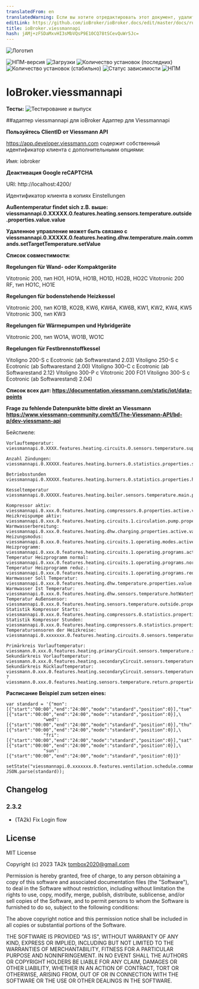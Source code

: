 ```yaml
---
translatedFrom: en
translatedWarning: Если вы хотите отредактировать этот документ, удалите поле «translationFrom», в противном случае этот документ будет снова автоматически переведен
editLink: https://github.com/ioBroker/ioBroker.docs/edit/master/docs/ru/adapterref/iobroker.viessmannapi/README.md
title: ioBroker.viessmannapi
hash: jAMj+zFSDaMxvHI3sMbVQsP9E10CQ78tSCevQuWr5Jc=
---
```

![Логотип](../../../en/adapterref/iobroker.viessmannapi/admin/viessmannapi.png)

![НПМ-версия](https://img.shields.io/npm/v/iobroker.viessmannapi.svg)
![Загрузки](https://img.shields.io/npm/dm/iobroker.viessmannapi.svg)
![Количество установок (последних)](https://iobroker.live/badges/viessmannapi-installed.svg)
![Количество установок (стабильно)](https://iobroker.live/badges/viessmannapi-stable.svg)
![Статус зависимости](https://img.shields.io/david/TA2k/iobroker.viessmannapi.svg)
![НПМ](https://nodei.co/npm/iobroker.viessmannapi.png?downloads=true)

# IoBroker.viessmannapi
**Тесты:** ![Тестирование и выпуск](https://github.com/TA2k/ioBroker.viessmannapi/workflows/Test%20and%20Release/badge.svg)

##адаптер viessmannapi для ioBroker
Адаптер для Viessmannapi

**Пользуйтесь ClientID от Viessmann API**

https://app.developer.viessmann.com содержит собственный идентификатор клиента с дополнительными опциями:

Имя: iobroker

**Деактивация Google reCAPTCHA**

URI: http://localhost:4200/

Идентификатор клиента в копиях Einstellungen

**Außentemperatur findet sich z.B. выше: viessmannapi.0.XXXXX.0.features.heating.sensors.temperature.outside.properties.value.value**

**Удаленное управление может быть связано с viessmannapi.0.XXXXX.0.features.heating.dhw.temperature.main.commands.setTargetTemperature.setValue**

**Список совместимости**:

**Regelungen für Wand- oder Kompaktgeräte**

Vitotronic 200, тип HO1, HO1A, HO1B, HO1D, HO2B, HO2C Vitotronic 200 RF, тип HO1C, HO1E

**Regelungen für bodenstehende Heizkessel**

Vitotronic 200, тип KO1B, KO2B, KW6, KW6A, KW6B, KW1, KW2, KW4, KW5 Vitotronic 300, тип KW3

**Regelungen für Wärmepumpen und Hybridgeräte**

Vitotronic 200, тип WO1A, WO1B, WO1C

**Regelungen für Festbrennstoffkessel**

Vitoligno 200-S с Ecotronic (ab Softwarestand 2.03) Vitoligno 250-S с Ecotronic (ab Softwarestand 2.00) Vitoligno 300-C с Ecotronic (ab Softwarestand 2.12) Vitoligno 300-P с Vitotronic 200 FO1 Vitoligno 300-S с Ecotronic (ab Softwarestand) 2.04)

**Список всех дат: https://documentation.viessmann.com/static/iot/data-points**

**Frage zu fehlende Datenpunkte bitte direkt an Viessmann https://www.viessmann-community.com/t5/The-Viessmann-API/bd-p/dev-viessmann-api**

Бейспиеле:

```
Vorlauftemperatur:
viessmannapi.0.XXXX.features.heating.circuits.0.sensors.temperature.supply.properties.value.value,

Anzahl Zündungen:
viessmannapi.0.XXXXX.features.heating.burners.0.statistics.properties.starts.value

Betriebsstunden
viessmannapi.0.XXXXX.features.heating.burners.0.statistics.properties.hours.value

Kesseltemperatur
viessmannapi.0.XXXXX.features.heating.boiler.sensors.temperature.main.properties.unit.value

Kompressor aktiv:		viessmannapi.0.xxx.0.features.heating.compressors.0.properties.active.value
Heizkreispumpe aktiv:		viessmannapi.0.xxx.0.features.heating.circuits.1.circulation.pump.properties.status.value
Warmwasserbereitung:		viessmannapi.0.xxx.0.features.heating.dhw.charging.properties.active.value
Heizungsmodus:			viessmannapi.0.xxx.0.features.heating.circuits.1.operating.modes.active.properties.value.value
Heizprogramm:			viessmannapi.0.xxx.0.features.heating.circuits.1.operating.programs.active.properties.value.value
Temperatur Heizprogramm normal:	viessmannapi.0.xxx.0.features.heating.circuits.1.operating.programs.normal.properties.temperature.value
Temperatur Heizprogramm reduz.:	viessmannapi.0.xxx.0.features.heating.circuits.1.operating.programs.reduced.properties.temperature.value
Warmwasser Soll Temperatur:	viessmannapi.0.xxx.0.features.heating.dhw.temperature.properties.value.value
Warmwasser Ist Temperatur:	viessmannapi.0.xxx.0.features.heating.dhw.sensors.temperature.hotWaterStorage.properties.value.value
Temperatur Außensensor:		viessmannapi.0.xxx.0.features.heating.sensors.temperature.outside.properties.value.value
Statistik Kompressor Starts:	viessmannapi.0.xxx.0.features.heating.compressors.0.statistics.properties.starts.value
Statistik Kompressor Stunden:	viessmannapi.0.xxx.0.features.heating.compressors.0.statistics.properties.hours.value
Temperatursensoren der Heizkreise:   viessmannapi.0.xxxxxxx.0.features.heating.circuits.0.sensors.temperature.supply.properties.value.value

Primärkreis Vorlauftemperatur:		viessmann.0.xxx.0.features.heating.primaryCircuit.sensors.temperature.supply.properties.value.value
Sekundärkreis Vorlauftemperatur:	viessmann.0.xxx.0.features.heating.secondaryCircuit.sensors.temperature.supply.properties.value.value
Sekundärkreis Rücklauftemperatur:	viessmann.0.xxx.0.features.heating.secondaryCircuit.sensors.temperature.return.properties.value.value
?					viessmann.0.xxx.0.features.heating.sensors.temperature.return.properties.value.value

```

**Расписание Beispiel zum setzen eines:**

```
var standard = '{"mon":[{"start":"00:00","end":"24:00","mode":"standard","position":0}],"tue":[{"start":"00:00","end":"24:00","mode":"standard","position":0}],\
              "wed":[{"start":"00:00","end":"24:00","mode":"standard","position":0}],"thu":[{"start":"00:00","end":"24:00","mode":"standard","position":0}],\
              "fri":[{"start":"00:00","end":"24:00","mode":"standard","position":0}],"sat":[{"start":"00:00","end":"24:00","mode":"standard","position":0}],\
              "sun":[{"start":"00:00","end":"24:00","mode":"standard","position":0}]}'

setState("viessmannapi.0.xxxxxxx.0.features.ventilation.schedule.commands.setSchedule.setValue", JSON.parse(standard));
```

## Changelog

### 2.3.2

- (TA2k) Fix Login flow

## License

MIT License

Copyright (c) 2023 TA2k <tombox2020@gmail.com>

Permission is hereby granted, free of charge, to any person obtaining a copy
of this software and associated documentation files (the "Software"), to deal
in the Software without restriction, including without limitation the rights
to use, copy, modify, merge, publish, distribute, sublicense, and/or sell
copies of the Software, and to permit persons to whom the Software is
furnished to do so, subject to the following conditions:

The above copyright notice and this permission notice shall be included in all
copies or substantial portions of the Software.

THE SOFTWARE IS PROVIDED "AS IS", WITHOUT WARRANTY OF ANY KIND, EXPRESS OR
IMPLIED, INCLUDING BUT NOT LIMITED TO THE WARRANTIES OF MERCHANTABILITY,
FITNESS FOR A PARTICULAR PURPOSE AND NONINFRINGEMENT. IN NO EVENT SHALL THE
AUTHORS OR COPYRIGHT HOLDERS BE LIABLE FOR ANY CLAIM, DAMAGES OR OTHER
LIABILITY, WHETHER IN AN ACTION OF CONTRACT, TORT OR OTHERWISE, ARISING FROM,
OUT OF OR IN CONNECTION WITH THE SOFTWARE OR THE USE OR OTHER DEALINGS IN THE
SOFTWARE.